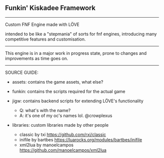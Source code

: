 ## Funkin' Kiskadee Framework

---

Custom FNF Engine made with LÖVE

intended to be like a "stepmania" of sorts for fnf engines, introducing many competitive features and customisation.

---

This engine is in a major work in progress state, prone to changes and improvements as time goes on.

---

SOURCE GUIDE:
  - assets:
      contains the game assets, what else?
  - funkin:
      contains the scripts required for the actual game
  - jigw:
      contains backend scripts for extending LÖVE's functionality
      
      - Q: what's with the name?
      - A: it's one of my oc's names lol. @crowplexus
  - libraries:
      custom libraries made by other people
      - classic by txi
        https://github.com/rxi/classic
      - inifile by bartbes
        https://luarocks.org/modules/bartbes/inifile
      - xml2lua by manoelcampos
        https://github.com/manoelcampos/xml2lua
